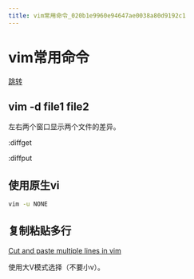 ```yaml
---
title: vim常用命令_020b1e9960e94647ae0038a80d9192c1
---
```


# vim常用命令

[跳转](assets/跳转%20d36811f6c83a4ef2b18f825ff30a3364.csv)

## vim -d file1 file2

左右两个窗口显示两个文件的差异。

:diffget

:diffput

## 使用原生vi

```bash
vim -u NONE
```

## 复制粘贴多行

[Cut and paste multiple lines in vim](https://stackoverflow.com/questions/8980410/cut-and-paste-multiple-lines-in-vim)

使用大V模式选择（不要小v）。